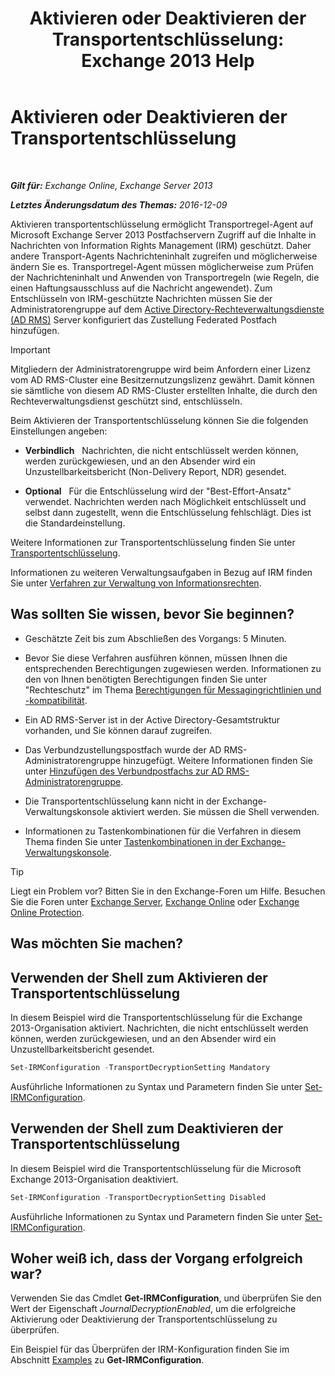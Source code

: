 ﻿---
title: 'Aktivieren oder Deaktivieren der Transportentschlüsselung: Exchange 2013 Help'
TOCTitle: Aktivieren oder Deaktivieren der Transportentschlüsselung
ms:assetid: 4663f54e-dd0a-4a42-983e-8765e2adc412
ms:mtpsurl: https://technet.microsoft.com/de-de/library/Dd638126(v=EXCHG.150)
ms:contentKeyID: 50475515
ms.date: 05/22/2018
mtps_version: v=EXCHG.150
ms.translationtype: MT
---

# Aktivieren oder Deaktivieren der Transportentschlüsselung

 

_**Gilt für:** Exchange Online, Exchange Server 2013_

_**Letztes Änderungsdatum des Themas:** 2016-12-09_

Aktivieren transportentschlüsselung ermöglicht Transportregel-Agent auf Microsoft Exchange Server 2013 Postfachservern Zugriff auf die Inhalte in Nachrichten von Information Rights Management (IRM) geschützt. Daher andere Transport-Agents Nachrichteninhalt zugreifen und möglicherweise ändern Sie es. Transportregel-Agent müssen möglicherweise zum Prüfen der Nachrichteninhalt und Anwenden von Transportregeln (wie Regeln, die einen Haftungsausschluss auf die Nachricht angewendet). Zum Entschlüsseln von IRM-geschützte Nachrichten müssen Sie der Administratorengruppe auf dem [Active Directory-Rechteverwaltungsdienste (AD RMS)](https://technet.microsoft.com/en-us/library/hh831364.aspx) Server konfiguriert das Zustellung Federated Postfach hinzufügen.


> [!IMPORTANT]
> Mitgliedern der Administratorengruppe wird beim Anfordern einer Lizenz vom AD&nbsp;RMS-Cluster eine Besitzernutzungslizenz gewährt. Damit können sie sämtliche von diesem AD RMS-Cluster erstellten Inhalte, die durch den Rechteverwaltungsdienst geschützt sind, entschlüsseln.



Beim Aktivieren der Transportentschlüsselung können Sie die folgenden Einstellungen angeben:

  - **Verbindlich**   Nachrichten, die nicht entschlüsselt werden können, werden zurückgewiesen, und an den Absender wird ein Unzustellbarkeitsbericht (Non-Delivery Report, NDR) gesendet.

  - **Optional**   Für die Entschlüsselung wird der "Best-Effort-Ansatz" verwendet. Nachrichten werden nach Möglichkeit entschlüsselt und selbst dann zugestellt, wenn die Entschlüsselung fehlschlägt. Dies ist die Standardeinstellung.

Weitere Informationen zur Transportentschlüsselung finden Sie unter [Transportentschlüsselung](transport-decryption-exchange-2013-help.md).

Informationen zu weiteren Verwaltungsaufgaben in Bezug auf IRM finden Sie unter [Verfahren zur Verwaltung von Informationsrechten](information-rights-management-procedures-exchange-2013-help.md).

## Was sollten Sie wissen, bevor Sie beginnen?

  - Geschätzte Zeit bis zum Abschließen des Vorgangs: 5 Minuten.

  - Bevor Sie diese Verfahren ausführen können, müssen Ihnen die entsprechenden Berechtigungen zugewiesen werden. Informationen zu den von Ihnen benötigten Berechtigungen finden Sie unter "Rechteschutz" im Thema [Berechtigungen für Messagingrichtlinien und -kompatibilität](messaging-policy-and-compliance-permissions-exchange-2013-help.md).

  - Ein AD RMS-Server ist in der Active Directory-Gesamtstruktur vorhanden, und Sie können darauf zugreifen.

  - Das Verbundzustellungspostfach wurde der AD RMS-Administratorengruppe hinzugefügt. Weitere Informationen finden Sie unter [Hinzufügen des Verbundpostfachs zur AD RMS-Administratorengruppe](add-the-federation-mailbox-to-the-ad-rms-super-users-group-exchange-2013-help.md).

  - Die Transportentschlüsselung kann nicht in der Exchange-Verwaltungskonsole aktiviert werden. Sie müssen die Shell verwenden.

  - Informationen zu Tastenkombinationen für die Verfahren in diesem Thema finden Sie unter [Tastenkombinationen in der Exchange-Verwaltungskonsole](keyboard-shortcuts-in-the-exchange-admin-center-exchange-online-protection-help.md).


> [!TIP]
> Liegt ein Problem vor? Bitten Sie in den Exchange-Foren um Hilfe. Besuchen Sie die Foren unter <A href="https://go.microsoft.com/fwlink/p/?linkid=60612">Exchange Server</A>, <A href="https://go.microsoft.com/fwlink/p/?linkid=267542">Exchange Online</A> oder <A href="https://go.microsoft.com/fwlink/p/?linkid=285351">Exchange Online Protection</A>.



## Was möchten Sie machen?

## Verwenden der Shell zum Aktivieren der Transportentschlüsselung

In diesem Beispiel wird die Transportentschlüsselung für die Exchange 2013-Organisation aktiviert. Nachrichten, die nicht entschlüsselt werden können, werden zurückgewiesen, und an den Absender wird ein Unzustellbarkeitsbericht gesendet.

```powershell
Set-IRMConfiguration -TransportDecryptionSetting Mandatory
```

Ausführliche Informationen zu Syntax und Parametern finden Sie unter [Set-IRMConfiguration](https://technet.microsoft.com/de-de/library/dd979792\(v=exchg.150\)).

## Verwenden der Shell zum Deaktivieren der Transportentschlüsselung

In diesem Beispiel wird die Transportentschlüsselung für die Microsoft Exchange 2013-Organisation deaktiviert.

```powershell
Set-IRMConfiguration -TransportDecryptionSetting Disabled
```

Ausführliche Informationen zu Syntax und Parametern finden Sie unter [Set-IRMConfiguration](https://technet.microsoft.com/de-de/library/dd979792\(v=exchg.150\)).

## Woher weiß ich, dass der Vorgang erfolgreich war?

Verwenden Sie das Cmdlet **Get-IRMConfiguration**, und überprüfen Sie den Wert der Eigenschaft *JournalDecryptionEnabled*, um die erfolgreiche Aktivierung oder Deaktivierung der Transportentschlüsselung zu überprüfen.

Ein Beispiel für das Überprüfen der IRM-Konfiguration finden Sie im Abschnitt [Examples](https://technet.microsoft.com/de-de/e1821219-fe18-4642-a9c2-58eb0aadd61a\(exchg.150\)#examples) zu **Get-IRMConfiguration**.

